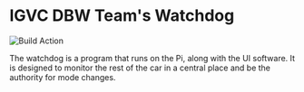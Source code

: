 # IGVC DBW Team's Watchdog

![Build Action](https://github.com/autonomy-lab-cooper-union/dbw_watchdog/actions/workflows/c-cpp.yml/badge.svg)

The watchdog is a program that runs on the Pi, along with the UI software. It 
is designed to monitor the rest of the car in a central place and be the 
authority for mode changes.
